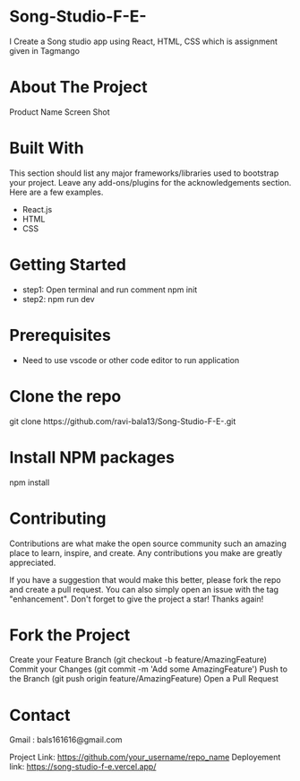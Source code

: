 # Song-Studio-F-E-
I Create a Song studio app using React, HTML, CSS which is assignment given in Tagmango


<h1>About The Project</h1>
Product Name Screen Shot

<h1>Built With</h1>
  This section should list any major frameworks/libraries used to bootstrap your project. Leave any add-ons/plugins for the acknowledgements section. Here are a few examples.

<ul>
  <li>React.js</li>
  <li>HTML</li>
  <li>CSS</li>  
</ul>

<h1>Getting Started</h1>


<ul>
  <li>step1: Open terminal and run comment npm init</li>
  <li>step2: npm run dev</li>
  
</ul>

<h1>Prerequisites</h1>
<ul>
  <li>Need to use vscode or other code editor to run application</li>
</ul>

<h1>Clone the repo</h1>
git clone https://github.com/ravi-bala13/Song-Studio-F-E-.git

<h1>Install NPM packages</h1>
npm install

<h1>Contributing</h1>
Contributions are what make the open source community such an amazing place to learn, inspire, and create. Any contributions you make are greatly appreciated.

If you have a suggestion that would make this better, please fork the repo and create a pull request. You can also simply open an issue with the tag "enhancement". Don't forget to give the project a star! Thanks again!

<h1>Fork the Project</h1>
Create your Feature Branch (git checkout -b feature/AmazingFeature)
Commit your Changes (git commit -m 'Add some AmazingFeature')
Push to the Branch (git push origin feature/AmazingFeature)
Open a Pull Request

<h1>Contact</h1>
Gmail : bals161616@gmail.com

Project Link: https://github.com/your_username/repo_name
Deployement link: https://song-studio-f-e.vercel.app/

